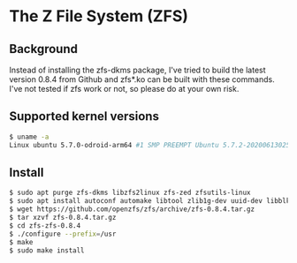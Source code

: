 # The Z File System (ZFS)

## Background
Instead of installing the zfs-dkms package, I've tried to build the latest version 0.8.4 from Github and zfs*.ko can be built with these commands. I've not tested if zfs work or not, so please do at your own risk.

## Supported kernel versions

```bash
$ uname -a
Linux ubuntu 5.7.0-odroid-arm64 #1 SMP PREEMPT Ubuntu 5.7.2-202006130259~focal (2020-06-12) aarch64 aarch64 aarch64 GNU/Linux
```

## Install
```bash
$ sudo apt purge zfs-dkms libzfs2linux zfs-zed zfsutils-linux
$ sudo apt install autoconf automake libtool zlib1g-dev uuid-dev libblkid-dev libssl-dev
$ wget https://github.com/openzfs/zfs/archive/zfs-0.8.4.tar.gz
$ tar xzvf zfs-0.8.4.tar.gz
$ cd zfs-zfs-0.8.4
$ ./configure --prefix=/usr
$ make
$ sudo make install
```
